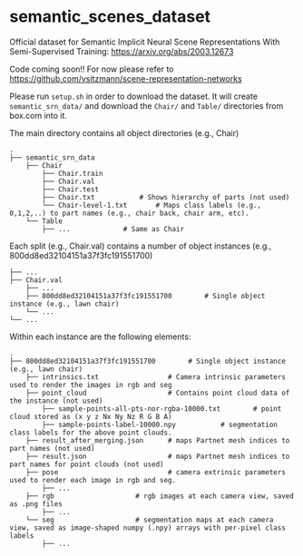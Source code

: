 # semantic_scenes_dataset
Official dataset for Semantic Implicit Neural Scene Representations With Semi-Supervised Training: https://arxiv.org/abs/2003.12673

Code coming soon!! For now please refer to https://github.com/vsitzmann/scene-representation-networks

Please run `setup.sh` in order to download the dataset. It will create `semantic_srn_data/` and download the `Chair/` and `Table/` directories from box.com into it.

The main directory contains all object directories (e.g., Chair) 
	
	.
	├── semantic_srn_data
		├── Chair
			├── Chair.train
			├── Chair.val
			├── Chair.test
			├── Chair.txt			# Shows hierarchy of parts (not used)
			└── Chair-level-1.txt		# Maps class labels (e.g., 0,1,2,..) to part names (e.g., chair back, chair arm, etc).
		└── Table
			├── ...				# Same as Chair




Each split (e.g., Chair.val) contains a number of object instances (e.g., 800dd8ed32104151a37f3fc191551700)
	
	├── ...
	├── Chair.val
		├── ...
		├── 800dd8ed32104151a37f3fc191551700 		# Single object instance (e.g., lawn chair)
		└── ...
	└── ...

Within each instance are the following elements:

	.
	├── 800dd8ed32104151a37f3fc191551700 		# Single object instance (e.g., lawn chair)
		├── intrinsics.txt                 # Camera intrinsic parameters used to render the images in rgb and seg
		├── point_cloud                    # Contains point cloud data of the instance (not used)
			├── sample-points-all-pts-nor-rgba-10000.txt		# point cloud stored as (x y z Nx Ny Nz R G B A)
			├── sample-points-label-10000.npy			# segmentation class labels for the above point clouds. 
		├── result_after_merging.json      # maps Partnet mesh indices to part names (not used)
		├── result.json                    # maps Partnet mesh indices to part names for point clouds (not used)
		├── pose                           # camera extrinsic parameters used to render each image in rgb and seg.
			├── ...
		├── rgb			      	   # rgb images at each camera view, saved as .png files
			├── ...
		└── seg			           # segmentation maps at each camera view, saved as image-shaped numpy (.npy) arrays with per-pixel class labels
			├── ...
	
